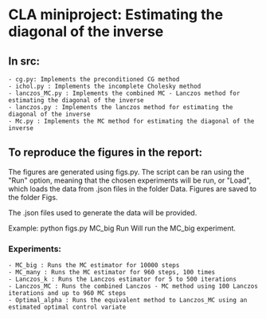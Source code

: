 # CLA miniproject: Estimating the diagonal of the inverse

## In src:
    - cg.py: Implements the preconditioned CG method
    - ichol.py : Implements the incomplete Cholesky method
    - lanczos_MC.py : Implements the combined MC - Lanczos method for estimating the diagonal of the inverse
    - lanczos.py : Implements the lanczos method for estimating the diagonal of the inverse
    - Mc.py : Implements the MC method for estimating the diagonal of the inverse

## To reproduce the figures in the report:

The figures are generated using figs.py. The script can be ran using the "Run" option, meaning that the chosen experiments will be run, or "Load", which loads the data from .json files in the folder Data. Figures are saved to the folder Figs.

The .json files used to generate the data will be provided.

Example: python figs.py MC_big Run
Will run the MC_big experiment. 

### Experiments:
    - MC_big : Runs the MC estimator for 10000 steps
    - MC_many : Runs the MC estimator for 960 steps, 100 times
    - Lanczos_k : Runs the Lanczos estimator for 5 to 500 iterations
    - Lanczos_MC : Runs the combined Lanczos - MC method using 100 Lanczos iterations and up to 960 MC steps
    - Optimal_alpha : Runs the equivalent method to Lanczos_MC using an estimated optimal control variate